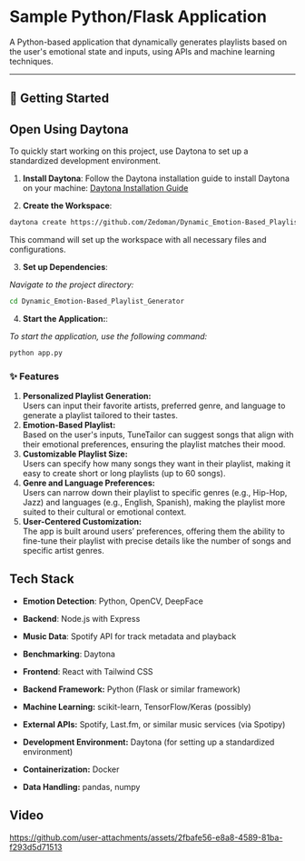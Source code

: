 # Sample Python/Flask Application  

A Python-based application that dynamically generates playlists based on the user's emotional state and inputs, using APIs and machine learning techniques.

---
## 🚀 Getting Started

## Open Using Daytona
To quickly start working on this project, use Daytona to set up a standardized development environment.

1. **Install Daytona**:
Follow the Daytona installation guide to install Daytona on your machine:
[Daytona Installation Guide](https://github.com/daytonaio/daytona/)   

2. **Create the Workspace**: 

```bash
daytona create https://github.com/Zedoman/Dynamic_Emotion-Based_Playlist_Generator
```
This command will set up the workspace with all necessary files and configurations.

3. **Set up Dependencies**:

*Navigate to the project directory:*

```bash
cd Dynamic_Emotion-Based_Playlist_Generator
```

<!-- b. *Install the required dependencies using the requirements.txt file:*

```bash
pip install -r requirements.txt
``` -->

4. **Start the Application:**:

*To start the application, use the following command:*
```bash
python app.py
```

### ✨ Features

1. **Personalized Playlist Generation:** <br>
Users can input their favorite artists, preferred genre, and language to generate a playlist tailored to their tastes. <br>
2. **Emotion-Based Playlist:** <br>
Based on the user's inputs, TuneTailor can suggest songs that align with their emotional preferences, ensuring the playlist matches their mood. <br>
3. **Customizable Playlist Size:** <br>
Users can specify how many songs they want in their playlist, making it easy to create short or long playlists (up to 60 songs). <br>
4. **Genre and Language Preferences:** <br>
Users can narrow down their playlist to specific genres (e.g., Hip-Hop, Jazz) and languages (e.g., English, Spanish), making the playlist more suited to their cultural or emotional context. <br>
5. **User-Centered Customization:** <br>
The app is built around users’ preferences, offering them the ability to fine-tune their playlist with precise details like the number of songs and specific artist genres. <br>

## Tech Stack  

- **Emotion Detection**: Python, OpenCV, DeepFace  
- **Backend**: Node.js with Express  
- **Music Data**: Spotify API for track metadata and playback  
- **Benchmarking**: Daytona  
- **Frontend**: React with Tailwind CSS  

- **Backend Framework:** Python (Flask or similar framework)
- **Machine Learning:** scikit-learn, TensorFlow/Keras (possibly)
- **External APIs:** Spotify, Last.fm, or similar music services (via Spotipy)
- **Development Environment:** Daytona (for setting up a standardized environment)
- **Containerization:** Docker
- **Data Handling:** pandas, numpy


## Video


https://github.com/user-attachments/assets/2fbafe56-e8a8-4589-81ba-f293d5d71513




